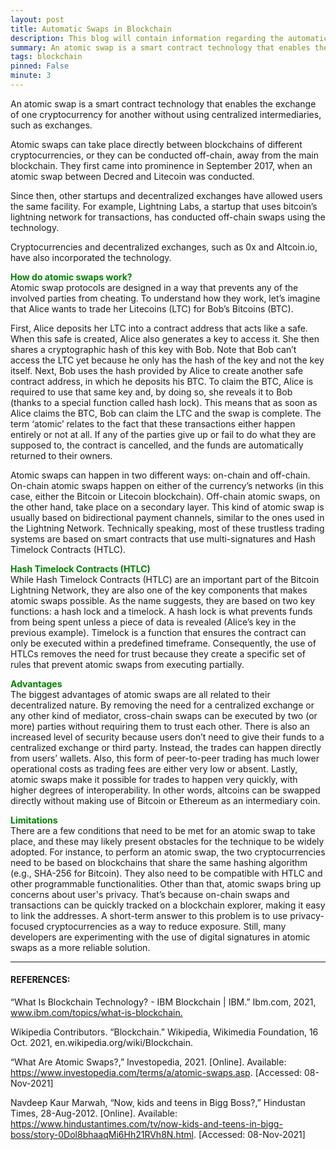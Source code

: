 ```yaml
---
layout: post
title: Automatic Swaps in Blockchain
description: This blog will contain information regarding the automatic swaps in Blockchain.
summary: An atomic swap is a smart contract technology that enables the exchange of one cryptocurrency for another without using centralized intermediaries, such as exchanges. 
tags: blockchain
pinned: False
minute: 3
---
```


An atomic swap is a smart contract technology that enables the exchange of one cryptocurrency for another without using centralized intermediaries, such as exchanges.

Atomic swaps can take place directly between blockchains of different cryptocurrencies, or they can be conducted off-chain, away from the main blockchain. They first came into prominence in September 2017, when an atomic swap between Decred and Litecoin was conducted. 

Since then, other startups and decentralized exchanges have allowed users the same facility. For example, Lightning Labs, a startup that uses bitcoin’s lightning network for transactions, has conducted off-chain swaps using the technology.

Cryptocurrencies and decentralized exchanges, such as 0x and Altcoin.io, have also incorporated the technology. 


<b><span style="color:green">How do atomic swaps work?</span></b><br>
Atomic swap protocols are designed in a way that prevents any of the involved parties from cheating. To understand how they work, let’s imagine that Alice wants to trade her Litecoins (LTC) for Bob’s Bitcoins (BTC).

First, Alice deposits her LTC into a contract address that acts like a safe. When this safe is created, Alice also generates a key to access it. She then shares a cryptographic hash of this key with Bob. Note that Bob can’t access the LTC yet because he only has the hash of the key and not the key itself.
Next, Bob uses the hash provided by Alice to create another safe contract address, in which he deposits his BTC. To claim the BTC, Alice is required to use that same key and, by doing so, she reveals it to Bob (thanks to a special function called hash lock). This means that as soon as Alice claims the BTC, Bob can claim the LTC and the swap is complete.
The term ‘atomic’ relates to the fact that these transactions either happen entirely or not at all. If any of the parties give up or fail to do what they are supposed to, the contract is cancelled, and the funds are automatically returned to their owners.

Atomic swaps can happen in two different ways: on-chain and off-chain. On-chain atomic swaps happen on either of the currency’s networks (in this case, either the Bitcoin or Litecoin blockchain). Off-chain atomic swaps, on the other hand, take place on a secondary layer. This kind of atomic swap is usually based on bidirectional payment channels, similar to the ones used in the Lightning Network.
Technically speaking, most of these trustless trading systems are based on smart contracts that use multi-signatures and Hash Timelock Contracts (HTLC).

<b><span style="color:green">Hash Timelock Contracts (HTLC)</span></b><br>
While Hash Timelock Contracts (HTLC) are an important part of the Bitcoin Lightning Network, they are also one of the key components that makes atomic swaps possible. As the name suggests, they are based on two key functions: a hash lock and a timelock.
A hash lock is what prevents funds from being spent unless a piece of data is revealed (Alice’s key in the previous example). Timelock is a function that ensures the contract can only be executed within a predefined timeframe. Consequently, the use of HTLCs removes the need for trust because they create a specific set of rules that prevent atomic swaps from executing partially.


<b><span style="color:green">Advantages</span></b><br>
The biggest advantages of atomic swaps are all related to their decentralized nature. By removing the need for a centralized exchange or any other kind of mediator, cross-chain swaps can be executed by two (or more) parties without requiring them to trust each other. There is also an increased level of security because users don’t need to give their funds to a centralized exchange or third party. Instead, the trades can happen directly from users’ wallets.
Also, this form of peer-to-peer trading has much lower operational costs as trading fees are either very low or absent. Lastly, atomic swaps make it possible for trades to happen very quickly, with higher degrees of interoperability. In other words, altcoins can be swapped directly without making use of Bitcoin or Ethereum as an intermediary coin.


<b><span style="color:green">Limitations</span></b><br>
There are a few conditions that need to be met for an atomic swap to take place, and these may likely present obstacles for the technique to be widely adopted. For instance, to perform an atomic swap, the two cryptocurrencies need to be based on blockchains that share the same hashing algorithm (e.g., SHA-256 for Bitcoin). They also need to be compatible with HTLC and other programmable functionalities.
Other than that, atomic swaps bring up concerns about user's privacy. That’s because on-chain swaps and transactions can be quickly tracked on a blockchain explorer, making it easy to link the addresses. A short-term answer to this problem is to use privacy-focused cryptocurrencies as a way to reduce exposure. Still, many developers are experimenting with the use of digital signatures in atomic swaps as a more reliable solution.



---

#### REFERENCES:

“What Is Blockchain Technology? - IBM Blockchain | IBM.” Ibm.com, 2021, www.ibm.com/topics/what-is-blockchain.‌‌

Wikipedia Contributors. “Blockchain.” Wikipedia, Wikimedia Foundation, 16 Oct. 2021, en.wikipedia.org/wiki/Blockchain.

“What Are Atomic Swaps?,” Investopedia, 2021. [Online]. Available: https://www.investopedia.com/terms/a/atomic-swaps.asp. [Accessed: 08-Nov-2021]

Navdeep Kaur Marwah, “Now, kids and teens in Bigg Boss?,” Hindustan Times, 28-Aug-2012. [Online]. Available: https://www.hindustantimes.com/tv/now-kids-and-teens-in-bigg-boss/story-0Dol8bhaaqMi6Hh21RVh8N.html. [Accessed: 08-Nov-2021]
‌
‌